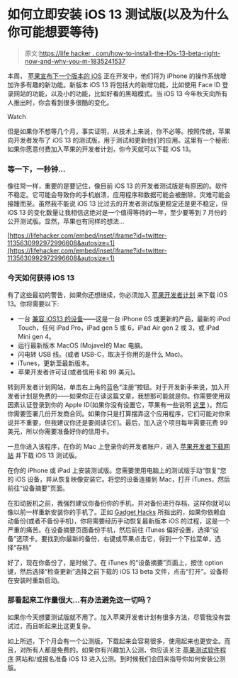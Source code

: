 # 如何立即安装 iOS 13 测试版(以及为什么你可能想要等待)

> 原文:[https://life hacker . com/how-to-install-the-IOs-13-beta-right-now-and-why-you-m-1835241537](https://lifehacker.com/how-to-install-the-ios-13-beta-right-now-and-why-you-m-1835241537)

本周， [苹果宣布下一个版本的 iOS](https://lifehacker.com/all-the-big-ios-13-changes-apple-announced-at-wwdc-19-1835216984) 正在开发中，他们将为 iPhone 的操作系统增加许多有趣的新功能。新版本 iOS 13 将包括大的新增功能，比如使用 Face ID 登录网站的功能，以及小的功能，比如好看的黑暗模式。当 iOS 13 今年秋天向所有人推出时，你会看到很多很酷的变化。

Watch

但是如果你不想等几个月，事实证明，从技术上来说，你不必等。按照传统，苹果向开发者发布了 iOS 13 的测试版，用于测试和更新他们的应用。这里有一个秘密:如果你愿意付费加入苹果的开发者计划，你今天就可以下载 iOS 13。

### 等一下，一秒钟...

像往常一样，重要的是要记住，像目前 iOS 13 的开发者测试版是有原因的。软件不稳定。它可能会导致你的手机崩溃，应用程序和数据可能会被删除，灾难可能会接踵而至。虽然我不能说 iOS 13 比过去的开发者测试版更稳定还是更不稳定，但 iOS 13 的变化数量让我相信这绝对是一个值得等待的一年，至少要等到 7 月份的公开测试版。显然，苹果也有同样的想法...

 [https://lifehacker.com/embed/inset/iframe?id=twitter-1135630992972996608&autosize=1](https://lifehacker.com/embed/inset/iframe?id=twitter-1135630992972996608&autosize=1) 

### **今天如何获得 iOS 13**

有了这些最初的警告，如果你还想继续，你必须加入 [苹果开发者计划](https://developer.apple.com/programs/) 来下载 iOS 13。你将需要以下:

*   一台 [兼容 iOS13 的设备](https://www.apple.com/newsroom/2019/06/apple-previews-ios-13/?1559586061)——这是一台 iPhone 6S 或更新的产品，最新的 iPod Touch，任何 iPad Pro，iPad gen 5 或 6，iPad Air gen 2 或 3，或 iPad Mini gen 4。
*   运行最新版本 MacOS (Mojave)的 Mac 电脑。
*   闪电转 USB 线。(或者 USB-C，取决于你用的是什么 Mac)。
*   iTunes，更新至最新版本。
*   苹果开发者许可证(或者信用卡和 99 美元)。

转到开发者计划网站，单击右上角的蓝色“注册”按钮。对于开发新手来说，加入开发者计划是免费的——如果你正在读这篇文章，我想那可能就是你。你需要使用双因素认证登录到你的 Apple ID(如果你没有设置它，苹果有一些说明 [这里](https://support.apple.com/en-us/HT204915) )。然后你需要签署几份开发商合同。如果你只是打算摆弄这个应用程序，它们可能对你来说并不重要，但我建议你还是要阅读它们。最后，加入这个项目每年需要花费 99 美元，所以你需要准备好你的信用卡。

一旦你进入该程序，在你的 Mac 上登录你的开发者账户，进入 [苹果开发者下载网站](https://developer.apple.com/download/) 并下载 iOS 13 测试版。

在你的 iPhone 或 iPad 上安装测试版。您需要使用电脑上的测试版手动“恢复”您的 iOS 设备，并从恢复映像安装它。将您的设备连接到 Mac，打开 iTunes，然后前往“设备摘要”页面。

在扣动扳机之前，我强烈建议你备份你的手机，并对备份进行存档，这样你就可以像以前一样重新安装你的手机了。正如 [Gadget Hacks](https://ios.gadgethacks.com/how-to/download-install-ios-13-your-iphone-right-now-0198342/) 所指出的，如果你依赖自动备份(或者不备份手机)，你将需要经历手动恢复最新版本 iOS 的过程，这是一个严重的痛苦。在设备摘要页面备份手机，然后前往 iTunes 偏好设置，选择“设备”选项卡。要找到你最新的备份，右键或苹果点击它，得到一个下拉菜单，选择“存档”

好了，现在你备份了，是时候了。在 iTunes 的“设备摘要”页面上，按住 option 键，然后选择“检查更新”选择之前下载的 iOS 13 beta 文件，点击“打开”。设备将在安装时重新启动。

### 那看起来工作量很大...有办法避免这一切吗？

如果你今天想要测试版就不用了。加入苹果开发者计划有很多方法，尽管我没有尝试过，而且听起来比这更复杂。

如上所述，下个月会有一个公测版，下载起来会容易很多，使用起来也更安全。而且，对所有人都是免费的。如果你有兴趣加入公测，你应该关注 [苹果测试软件程序](https://beta.apple.com/sp/betaprogram/) 网站和/或报名准备 iOS 13 进入公测。到时候我们会回来指导你如何安装公测版。